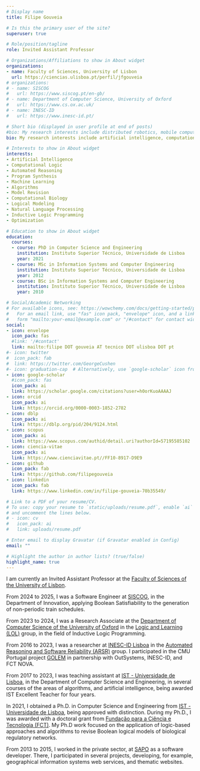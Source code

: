 ```yaml
---
# Display name
title: Filipe Gouveia

# Is this the primary user of the site?
superuser: true

# Role/position/tagline
role: Invited Assistant Professor

# Organizations/Affiliations to show in About widget
organizations:
- name: Faculty of Sciences, University of Lisbon
  url: https://ciencias.ulisboa.pt/perfil/jfgouveia
# organizations:
# - name: SISCOG
#   url: https://www.siscog.pt/en-gb/
# - name: Department of Computer Science, University of Oxford
#   url: https://www.cs.ox.ac.uk/
# - name: INESC-ID
#   url: https://www.inesc-id.pt/

# Short bio (displayed in user profile at end of posts)
#bio: My research interests include distributed robotics, mobile computing and programmable matter.
bio: My research interests include artificial intelligence, computational logic and automated reasoning.

# Interests to show in About widget
interests:
- Artificial Intelligence
- Computational Logic
- Automated Reasoning
- Program Synthesis
- Machine Learning
- Algorithms
- Model Revision
- Computational Biology
- Logical Modeling
- Natural Language Processing
- Inductive Logic Programming
- Optimization

# Education to show in About widget
education:
  courses:
  - course: PhD in Computer Science and Engineering
    institution: Instituto Superior Técnico, Universidade de Lisboa
    year: 2021
  - course: MSc in Information Systems and Computer Engineering
    institution: Instituto Superior Técnico, Universidade de Lisboa
    year: 2012
  - course: BSc in Information Systems and Computer Engineering
    institution: Instituto Superior Técnico, Universidade de Lisboa
    year: 2010

# Social/Academic Networking
# For available icons, see: https://wowchemy.com/docs/getting-started/page-builder/#icons
#   For an email link, use "fas" icon pack, "envelope" icon, and a link in the
#   form "mailto:your-email@example.com" or "/#contact" for contact widget.
social:
- icon: envelope
  icon_pack: fas
  #link: '/#contact'
  link: mailto:filipe DOT gouveia AT tecnico DOT ulisboa DOT pt
#- icon: twitter
#  icon_pack: fab
#  link: https://twitter.com/GeorgeCushen
#- icon: graduation-cap  # Alternatively, use `google-scholar` icon from `ai` icon pack
- icon: google-scholar
  #icon_pack: fas
  icon_pack: ai
  link: https://scholar.google.com/citations?user=h0orKuoAAAAJ
- icon: orcid
  icon_pack: ai
  link: https://orcid.org/0000-0003-1852-2782
- icon: dblp
  icon_pack: ai
  link: https://dblp.org/pid/204/9124.html
- icon: scopus
  icon_pack: ai
  link: https://www.scopus.com/authid/detail.uri?authorId=57195585102
- icon: ciencia-vitae
  icon_pack: ai
  link: https://www.cienciavitae.pt//FF10-8917-D9E9
- icon: github
  icon_pack: fab
  link: https://github.com/filipegouveia
- icon: linkedin
  icon_pack: fab
  link: https://www.linkedin.com/in/filipe-gouveia-70b35549/

# Link to a PDF of your resume/CV.
# To use: copy your resume to `static/uploads/resume.pdf`, enable `ai` icons in `params.toml`, 
# and uncomment the lines below.
# - icon: cv
#   icon_pack: ai
#   link: uploads/resume.pdf

# Enter email to display Gravatar (if Gravatar enabled in Config)
email: ""

# Highlight the author in author lists? (true/false)
highlight_name: true
---
```


<!--
Nelson Bighetti is a professor of artificial intelligence at the Stanford AI Lab. His research interests include distributed robotics, mobile computing and programmable matter. He leads the Robotic Neurobiology group, which develops self-reconfiguring robots, systems of self-organizing robots, and mobile sensor networks.

Lorem ipsum dolor sit amet, consectetur adipiscing elit. Sed neque elit, tristique placerat feugiat ac, facilisis vitae arcu. Proin eget egestas augue. Praesent ut sem nec arcu pellentesque aliquet. Duis dapibus diam vel metus tempus vulputate.

{{< icon name="download" pack="fas" >}} Download my {{< staticref "uploads/demo_resume.pdf" "newtab" >}}resumé{{< /staticref >}}.
-->

<!--
Filipe Gouveia is a researcher at <a href="https://www.inesc-id.pt/">INESC-ID Lisboa</a> in the <a href="https://www.inesc-id.pt/research-areas/automated-reasoning-and-software-reliability/">Automated Reasoning and Software Reliability (ARSR)</a> group.

Filipe obtained an MSc in Information Systems and Computer Engineering from <a href="https://tecnico.ulisboa.pt/">IST - Universidade de Lisboa</a> in 2012. Then, he worked in the private sector, as a software developer.
In 2021, he obtained a PhD in Computer Science and Engineering from <a href="https://tecnico.ulisboa.pt/">IST - Universidade de Lisboa</a>, being approved with distinction.
During his PhD, he was awarded with a doctoral grant from <a href="https://www.fct.pt/">Fundação para a Ciência e Tecnologia (FCT)</a>. His PhD work focused on the application of logic-based approaches and algorithms to revise Boolean logical models of biological regulatory networks.

His research interests are included in the field of artificial intelligence, such as algorithms for computational logic, constraint solving, and optimization. He enjoys addressing practical problems with logic-based approaches, namely problems in the biology field. Other research interests include program synthesis, machine learning and natural language processing.

From 2018, Filipe has been a teaching assistant at <a href="https://tecnico.ulisboa.pt/">IST - Universidade de Lisboa</a>, in Department of Computer Science, in the courses of Introduction to Algorithms and Data Structures, Analysis and Synthesis of Algorithms, Natural Language, and Algorithms for Computational Logic, being awarded IST Excellent Teachers 2018/2019, IST Excellent Teachers 2019/2020, and IST Excellent Teachers 2020/2021.
-->

I am currently an Invited Assistant Professor at the <a href="https://ciencias.ulisboa.pt/" target="_blank">Faculty of Sciences of the University of Lisbon</a>.
<!--I am currently a Software Engineer at <a href="https://www.siscog.pt/en-gb/" target="_blank">SISCOG</a>, in the Department of Innovation.-->
<!--I am a Research Associate at the <a href="https://www.cs.ox.ac.uk/" target="_blank">Department of Computer Science of the University of Oxford</a> in the <a href="https://www.andrewcropper.com/group" target="_blank">Logic and Learning (LOL)</a> group, in the field of Inductive Logic Programming.-->

<!--I am a researcher at <a href="https://www.inesc-id.pt/" target="_blank">INESC-ID Lisboa</a> in the <a href="https://www.inesc-id.pt/research-areas/automated-reasoning-and-software-reliability/" target="_blank">Automated Reasoning and Software Reliability (ARSR)</a> group.-->

From 2024 to 2025, I was a Software Engineer at <a href="https://www.siscog.pt/en-gb/" target="_blank">SISCOG</a>, in the Department of Innovation, applying Boolean Satisfiability to the generation of non-periodic train schedules.

From 2023 to 2024, I was a Research Associate at the <a href="https://www.cs.ox.ac.uk/" target="_blank">Department of Computer Science of the University of Oxford</a> in the <a href="https://www.andrewcropper.com/group" target="_blank">Logic and Learning (LOL)</a> group, in the field of Inductive Logic Programming.

From 2016 to 2023, I was a researcher at <a href="https://www.inesc-id.pt/" target="_blank">INESC-ID Lisboa</a> in the <a href="https://www.inesc-id.pt/research-areas/automated-reasoning-and-software-reliability/" target="_blank">Automated Reasoning and Software Reliability (ARSR)</a> group. I participated in the CMU Portugal project <a href="https://golem-cmuportugal.github.io/" target="_blank">GOLEM</a> in partnership with OutSystems, INESC-ID, and FCT NOVA.

From 2017 to 2023, I was teaching assistant at <a href="https://tecnico.ulisboa.pt/" target="_blank">IST - Universidade de Lisboa</a>, in the Department of Computer Science and Engineering, in several courses of the areas of algorithms, and artificial intelligence, being awarded IST Excellent Teacher for four years.
<!--the courses of Introduction to Algorithms and Data Structures, Analysis and Synthesis of Algorithms, Natural Language, Algorithms for Computational Logic, and Artificial Intelligence, being awarded IST Excellent Teachers 2018/2019, IST Excellent Teachers 2019/2020, IST Excellent Teachers 2020/2021, and IST Excellent Teachers 2022/2023.-->

In 2021, I obtained a Ph.D. in Computer Science and Engineering from <a href="https://tecnico.ulisboa.pt/" target="_blank">IST - Universidade de Lisboa</a>, being approved with distinction.
During my Ph.D., I was awarded with a doctoral grant from <a href="https://www.fct.pt/" target="_blank">Fundação para a Ciência e Tecnologia (FCT)</a>. My Ph.D work focused on the application of logic-based approaches and algorithms to revise Boolean logical models of biological regulatory networks.

From 2013 to 2015, I worked in the private sector, at <a href="https://sapo.pt/" target="_blank">SAPO</a> as a software developer. There, I participated in several projects, developing, for example, geographical information systems web services, and thematic websites.

<!--I obtained an MSc in Information Systems and Computer Engineering from <a href="https://tecnico.ulisboa.pt/" target="_blank">IST - Universidade de Lisboa</a> in 2012, focussing on intelligent systems, and information technology.-->



<!-- My research interests are included in the field of artificial intelligence, such as algorithms for computational logic, constraint solving, and optimization. I also enjoy addressing practical problems with logic-based approaches, namely problems in the biology field. Other research interests include program synthesis, machine learning and natural language processing. -->





